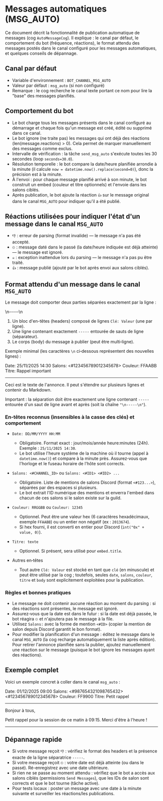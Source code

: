 # Messages automatiques (MSG_AUTO)

Ce document décrit la fonctionnalité de publication automatique de messages (cog `AutoMessageCog`). Il explique : le canal par défaut, le comportement du bot (fréquence, réactions), le format attendu des messages postés dans le canal configuré pour les messages automatiques, et quelques conseils de dépannage.

## Canal par défaut

- Variable d'environnement : `BOT_CHANNEL_MSG_AUTO`
- Valeur par défaut : `msg_auto` (si non configuré)
- Remarque : le cog recherche le canal texte portant ce nom pour lire la "base" des messages planifiés.

## Comportement du bot

- Le bot charge tous les messages présents dans le canal configuré au démarrage et chaque fois qu'un message est créé, édité ou supprimé dans ce canal.
- Le bot ignore (ne traite pas) les messages qui ont déjà des réactions (len(message.reactions) > 0). Cela permet de marquer manuellement des messages comme exclus.
- Intervalle de vérification : la tâche `send_msg_auto` s'exécute toutes les 30 secondes (loop `seconds=30.0`).
- Résolution temporelle : le bot compare la date/heure planifiée arrondie à la minute (il calcule `now = datetime.now().replace(second=0)`), donc la précision est à la minute.
- À l'envoi : pour chaque message planifié arrivé à son minute, le bot construit un embed (couleur et titre optionnels) et l'envoie dans les salons ciblés.
- Après publication, le bot ajoute la réaction `👍` sur le message original dans le canal `MSG_AUTO` pour indiquer qu'il a été publié.

## Réactions utilisées pour indiquer l'état d'un message dans le canal `MSG_AUTO`

- `👎` : erreur de parsing (format invalide) — le message n'a pas été accepté.
- `⏲` : message daté dans le passé (la date/heure indiquée est déjà atteinte) — le message est ignoré.
- `☠️` : exception inattendue lors du parsing — le message n'a pas pu être traité.
- `👍` : message publié (ajouté par le bot après envoi aux salons ciblés).

## Format attendu d'un message dans le canal `MSG_AUTO`

Le message doit comporter deux parties séparées exactement par la ligne :

\n-----\n

1) Un bloc d'en-têtes (headers) composé de lignes `Clé: Valeur` (une par ligne).
2) Une ligne contenant exactement `-----` entourée de sauts de ligne (séparateur).
3) Le corps (body) du message à publier (peut être multi‑ligne).

Exemple minimal (les caractères `\n` ci‑dessous représentent des nouvelles lignes) :

Date: 25/11/2025 14:30
Salons: <#123456789012345678>
Couleur: FFAABB
Titre: Rappel important

-----

Ceci est le texte de l'annonce. Il peut s'étendre sur plusieurs lignes et contenir du Markdown.

Important : la séparation doit être exactement une ligne contenant `-----` entourée d'un saut de ligne avant et après (soit la chaîne `"\n-----\n"`).

### En‑têtes reconnus (insensibles à la casse des clés) et comportement

- `Date: DD/MM/YYYY HH:MM`
  - Obligatoire. Format exact : jour/mois/année heure:minutes (24h). Exemple : `25/11/2025 14:30`.
  - Le bot utilise l'heure système de la machine où il tourne (appel à `datetime.now()`) et compare à la minute près. Assurez‑vous que l'horloge et le fuseau horaire de l'hôte sont corrects.

- `Salons: <#CHANNEL_ID>` ou `Salons: <#ID1> <#ID2> ...`
  - Obligatoire. Liste de mentions de salons Discord (format `<#123...>`), séparées par des espaces si plusieurs.
  - Le bot extrait l'ID numérique des mentions et enverra l'embed dans chacun de ces salons si le salon existe sur la guild.

- `Couleur: RRGGBB` ou `Couleur: 12345`
  - Optionnel. Peut être une valeur hex (6 caractères hexadécimaux, exemple `FFAABB`) ou un entier non négatif (ex : `2013674`).
  - Si hex fourni, il est converti en entier pour Discord (`int("0x" + value, 0)`).

- `Titre: texte`
  - Optionnel. Si présent, sera utilisé pour `embed.title`.

- Autres en‑têtes
  - Tout autre `Clé: Valeur` est stocké en tant que `clé` (en minuscule) et peut être utilisé par la cog ; toutefois, seules `date`, `salons`, `couleur`, `titre` et `body` sont explicitement exploitées pour la publication.

### Règles et bonnes pratiques

- Le message ne doit contenir aucune réaction au moment du parsing : si des réactions sont présentes, le message est ignoré.
- Assurez‑vous que la date est dans le futur : si la date est déjà passée, le bot réagira `⏲` et n'ajoutera pas le message à la file.
- Utilisez `Salons:` avec la forme de mention `<#ID>` (copier la mention de salon depuis Discord garantit le bon format).
- Pour modifier la planification d'un message : éditez le message dans le canal `MSG_AUTO` (la cog recharge automatiquement la liste après édition). Pour retirer l'annonce planifiée sans la publier, ajoutez manuellement une réaction sur le message (puisque le bot ignore les messages ayant des réactions).

## Exemple complet

Voici un exemple concret à coller dans le canal `msg_auto` :

Date: 01/12/2025 09:00
Salons: <#987654321098765432> <#123456789012345678>
Couleur: FF9900
Titre: Petit rappel

-----

Bonjour à tous,

Petit rappel pour la session de ce matin à 09:15. Merci d'être à l'heure !

---

## Dépannage rapide

- Si votre message reçoit `👎` : vérifiez le format des headers et la présence exacte de la ligne séparatrice `-----`.
- Si votre message reçoit `⏲` : votre date est déjà atteinte (ou dans le passé). Ré-enregistrez avec une date ultérieure.
- Si rien ne se passe au moment attendu : vérifiez que le bot a accès aux salons ciblés (permissions `Send Messages`), que les IDs de salon sont corrects et que le bot tourne (tâche active).
- Pour tests locaux : poster un message avec une date à la minute suivante et surveiller les réactions/les publications.

